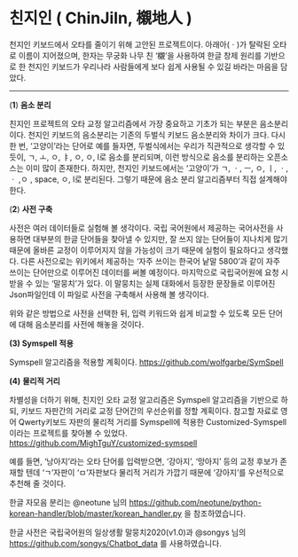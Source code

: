 # 친지인 ( ChinJiIn, 櫬地人 )
천지인 키보드에서 오타를 줄이기 위해 고안된 프로젝트이다. 
아래아(ㆍ)가 탈락된 오타로 이름이 지어졌으며, 한자는 무궁화 나무 친 ‘櫬’을 사용하여 한글 창제 원리를 기반으로 한 천지인 키보드가 우리나라 사람들에게 보다 쉽게 사용될 수 있길 바라는 마음을 담았다. 

---

(**1**) **음소 분리**

 친지인 프로젝트의 오타 교정 알고리즘에서 가장 중요하고 기초가 되는 부분은 음소분리이다. 천지인 키보드의 음소분리는 기존의 두벌식 키보드 음소분리와 차이가 크다. 다시 한 번, ‘고양이’라는 단어로 예를 들자면, 두벌식에서는 우리가 직관적으로 생각할 수 있듯이, ㄱ, ㅗ, ㅇ, ㅑ, ㅇ, ㅇ, l로 음소를 분리되며, 이런 방식으로 음소를 분리하는 오픈소스는 이미 많이 존재한다. 하지만, 천지인 키보드에서는 ‘고양이’가 ㄱ, ㆍ, ㅡ, ㅇ, ㅣ, ㆍ, ㆍ ,ㅇ , space, ㅇ, l로 분리된다. 그렇기 때문에 음소 분리 알고리즘부터 직접 설계해야 한다.

(**2**) **사전 구축**

사전은 여러 데이터들로 실험해 볼 생각이다. 국립 국어원에서 제공하는 국어사전을 사용하면 대부분의 한글 단어들을 찾아낼 수 있지만, 잘 쓰지 않는 단어들이 지나치게 많기 때문에 올바른 교정이 이루어지지 않을 가능성이 크기 때문에 실험이 필요하다고 생각했다. 다른 사전으로는 위키에서 제공하는 ‘자주 쓰이는 한국어 낱말 5800’과 같이 자주 쓰이는 단어만으로 이루어진 데이터를 써볼 예정이다. 마지막으로 국립국어원에 요청 시 받을 수 있는 ‘말뭉치’가 있다. 이 말뭉치는 실제 대화에서 등장한 문장들로 이루어진 Json파일인데 이 파일로  사전을 구축해서 사용해 볼 생각이다.

위와 같은 방법으로 사전을 선택한 뒤, 입력 키워드와 쉽게 비교할 수 있도록 모든 단어에 대해 음소분리를 사전에 해놓을 것이다.

**(3)  Symspell** **적용**

Symspell 알고리즘을 적용할 계획이다. https://github.com/wolfgarbe/SymSpell

**(4)** **물리적 거리**

차별성을 더하기 위해, 친지인 오타 교정 알고리즘은 Symspell 알고리즘을 기반으로 하되, 키보드 자판간의 거리로 교정 단어간의 우선순위를 정할 계획이다. 참고할 자료로 영어 Qwerty키보드 자판의 물리적 거리를 Symspell에 적용한 Customized-Symspell이라는 프로젝트를 찾아볼 수 있었다.  
https://github.com/MighTguY/customized-symspell

예를 들면, ‘낭아지’라는 오타 단어를 입력받으면, ‘강아지’, ‘망아지’ 등의 교정 후보가 존재할 텐데 ‘ㄱ’자판이 ‘ㅁ’자판보다 물리적 거리가 가깝기 때문에 ‘강아지’를 우선적으로 추천해 줄 것이다.


한글 자모음 분리는 @neotune 님의 https://github.com/neotune/python-korean-handler/blob/master/korean_handler.py 을 참조하였습니다. 

한글 사전은 국립국어원의 일상생활 말뭉치2020(v1.0)과 @songys 님의 https://github.com/songys/Chatbot_data 를 사용하였습니다.
